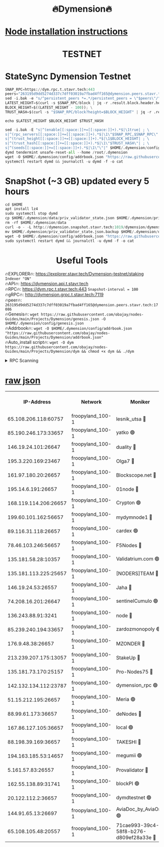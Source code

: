 <h1 align="center"> 🔥Dymension🔥</h1>

[Node installation instructions](https://github.com/obajay/nodes-Guides/tree/main/Projects/Dymension)
=

<h1 align="center"> TESTNET</h1>

# StateSync Dymension Testnet
```python
SNAP_RPC=https://dym.rpc.t.stavr.tech:443
peers="263195d9dd5274d337c7dff03019a7fbad4ff165@dymension.peers.stavr.tech:17086"
sed -i.bak -e "s/^persistent_peers *=.*/persistent_peers = \"$peers\"/" $HOME/.dymension/config/config.toml
LATEST_HEIGHT=$(curl -s $SNAP_RPC/block | jq -r .result.block.header.height); \
BLOCK_HEIGHT=$((LATEST_HEIGHT - 100)); \
TRUST_HASH=$(curl -s "$SNAP_RPC/block?height=$BLOCK_HEIGHT" | jq -r .result.block_id.hash)

echo $LATEST_HEIGHT $BLOCK_HEIGHT $TRUST_HASH

sed -i.bak -E "s|^(enable[[:space:]]+=[[:space:]]+).*$|\1true| ; \
s|^(rpc_servers[[:space:]]+=[[:space:]]+).*$|\1\"$SNAP_RPC,$SNAP_RPC\"| ; \
s|^(trust_height[[:space:]]+=[[:space:]]+).*$|\1$BLOCK_HEIGHT| ; \
s|^(trust_hash[[:space:]]+=[[:space:]]+).*$|\1\"$TRUST_HASH\"| ; \
s|^(seeds[[:space:]]+=[[:space:]]+).*$|\1\"\"|" $HOME/.dymension/config/config.toml
dymd tendermint unsafe-reset-all --home /root/.dymension
wget -O $HOME/.dymension/config/addrbook.json "https://raw.githubusercontent.com/obajay/nodes-Guides/main/Projects/Dymension/addrbook.json"
systemctl restart dymd && journalctl -u dymd -f -o cat

```
# SnapShot (~3 GB) updated every 5 hours
```python
cd $HOME
apt install lz4
sudo systemctl stop dymd
cp $HOME/.dymension/data/priv_validator_state.json $HOME/.dymension/priv_validator_state.json.backup
rm -rf $HOME/.dymension/data
curl -o - -L http://dymension.snapshot.stavr.tech:1019/dymension/dymension-snap.tar.lz4 | lz4 -c -d - | tar -x -C $HOME/.dymension --strip-components 2
mv $HOME/.dymension/priv_validator_state.json.backup $HOME/.dymension/data/priv_validator_state.json
wget -O $HOME/.dymension/config/addrbook.json "https://raw.githubusercontent.com/obajay/nodes-Guides/main/Projects/Dymension/addrbook.json"
sudo systemctl restart dymd && journalctl -u dymd -f -o cat
```

 <h1 align="center"> Useful Tools</h1>

🔥EXPLORER🔥:     https://explorer.stavr.tech/Dymension-testnet/staking        `Indexer "ON"` \
🔥API🔥:          https://dymension.api.t.stavr.tech \
🔥RPC🔥:          https://dym.rpc.t.stavr.tech:443                  `Snapshot-interval = 100` \
🔥gRPC🔥:         http://dymension.grpc.t.stavr.tech:7119 \
🔥peer🔥:         `263195d9dd5274d337c7dff03019a7fbad4ff165@dymension.peers.stavr.tech:17086` \
🔥Genesis🔥:     ```wget https://raw.githubusercontent.com/obajay/nodes-Guides/main/Projects/Dymension/genesis.json -O $HOME/.dymension/config/genesis.json``` \
🔥Addrbook🔥:    ```wget -O $HOME/.dymension/config/addrbook.json "https://raw.githubusercontent.com/obajay/nodes-Guides/main/Projects/Dymension/addrbook.json"``` \
🔥Auto_install script🔥: ```wget -O dym https://raw.githubusercontent.com/obajay/nodes-Guides/main/Projects/Dymension/dym && chmod +x dym && ./dym```

<details>
<summary>RPC Scanning</summary>

<h2 align="center"> We scan nodes in real time every 4 hours. And we provide the final result of RPC endpoints.
We cannot influence the operation of these nodes in any way. </h2>


```python
If Voting Power is higher than 0 --> then the Node is a validator of the network and may be subject to attack and be a potential threat to the chain.
```
```python
We marked such validators with a red symbol
```

</details>

[raw json](https://rpc-check.dymt.stavr.tech/dymt/rpc-dymt-result.json)
=


<table><tr><th>IP-Address</th><th>Network</th><th>Moniker</th><th>Latest Block Height</th><th>Earliest Block Height</th><th>Catching Up</th><th>Voting Power</th><th>Scan Time</th></tr><tr><td>65.108.206.118:60757</td><td>froopyland_100-1</td><td>lesnik_utsa 🔴</td><td>1475491</td><td>1</td><td>False</td><td>1</td><td>2023-11-29T12:31:09.410707283UTC</td></tr><tr><td>85.190.246.173:33657</td><td>froopyland_100-1</td><td>yatko 🟢</td><td>1475493</td><td>1</td><td>False</td><td>0</td><td>2023-11-29T12:31:19.026564489UTC</td></tr><tr><td>146.19.24.101:26647</td><td>froopyland_100-1</td><td>duality 🔴</td><td>1475494</td><td>1</td><td>False</td><td>1</td><td>2023-11-29T12:31:24.090400297UTC</td></tr><tr><td>195.3.220.169:23467</td><td>froopyland_100-1</td><td>Olga7 🔴</td><td>1475497</td><td>1</td><td>False</td><td>1</td><td>2023-11-29T12:31:38.643972430UTC</td></tr><tr><td>161.97.180.20:26657</td><td>froopyland_100-1</td><td>Blockscope.net 🔴</td><td>1475497</td><td>1</td><td>False</td><td>1</td><td>2023-11-29T12:31:43.451904929UTC</td></tr><tr><td>195.14.6.191:26657</td><td>froopyland_100-1</td><td>01node 🔴</td><td>1475497</td><td>1</td><td>False</td><td>1</td><td>2023-11-29T12:31:44.079425565UTC</td></tr><tr><td>168.119.114.206:26657</td><td>froopyland_100-1</td><td>Crypton 🟢</td><td>1475498</td><td>1</td><td>False</td><td>0</td><td>2023-11-29T12:31:44.329301843UTC</td></tr><tr><td>199.60.101.162:56657</td><td>froopyland_100-1</td><td>mydymnode1 🔴</td><td>1475492</td><td>106001</td><td>False</td><td>1</td><td>2023-11-29T12:31:10.098918260UTC</td></tr><tr><td>89.116.31.118:26657</td><td>froopyland_100-1</td><td>cardex 🟢</td><td>1475493</td><td>293001</td><td>False</td><td>0</td><td>2023-11-29T12:31:16.564186767UTC</td></tr><tr><td>78.46.103.246:56657</td><td>froopyland_100-1</td><td>F5Nodes 🔴</td><td>1475491</td><td>407001</td><td>False</td><td>1</td><td>2023-11-29T12:31:04.766555512UTC</td></tr><tr><td>135.181.58.28:10357</td><td>froopyland_100-1</td><td>Validatrium.com 🟢</td><td>1475495</td><td>591001</td><td>False</td><td>0</td><td>2023-11-29T12:31:30.826794352UTC</td></tr><tr><td>135.181.113.225:25657</td><td>froopyland_100-1</td><td>[NODERS]TEAM 🔴</td><td>1475495</td><td>737456</td><td>False</td><td>1</td><td>2023-11-29T12:31:31.191073129UTC</td></tr><tr><td>146.19.24.53:26557</td><td>froopyland_100-1</td><td>Jaha 🔴</td><td>1475495</td><td>737456</td><td>False</td><td>1</td><td>2023-11-29T12:31:31.566608172UTC</td></tr><tr><td>74.208.16.201:26647</td><td>froopyland_100-1</td><td>sentinelCumulo 🟢</td><td>1475489</td><td>820001</td><td>False</td><td>0</td><td>2023-11-29T12:30:52.995166135UTC</td></tr><tr><td>136.243.88.91:3241</td><td>froopyland_100-1</td><td>node 🔴</td><td>1475495</td><td>922548</td><td>False</td><td>1</td><td>2023-11-29T12:31:31.848208239UTC</td></tr><tr><td>85.239.240.194:33657</td><td>froopyland_100-1</td><td>zardozmonopoly 🟢</td><td>1475498</td><td>935165</td><td>False</td><td>0</td><td>2023-11-29T12:31:50.128496511UTC</td></tr><tr><td>176.9.48.38:26657</td><td>froopyland_100-1</td><td>MZONDER 🔴</td><td>1475496</td><td>1006001</td><td>False</td><td>1</td><td>2023-11-29T12:31:38.281910530UTC</td></tr><tr><td>213.239.207.175:13057</td><td>froopyland_100-1</td><td>StakeUp 🔴</td><td>1475498</td><td>1150548</td><td>False</td><td>1</td><td>2023-11-29T12:31:46.600049896UTC</td></tr><tr><td>135.181.73.170:25157</td><td>froopyland_100-1</td><td>Pro-Nodes75 🔴</td><td>1475491</td><td>1175491</td><td>False</td><td>1</td><td>2023-11-29T12:31:06.989658122UTC</td></tr><tr><td>142.132.134.112:23787</td><td>froopyland_100-1</td><td>dymension_rpc 🟢</td><td>1475494</td><td>1175493</td><td>False</td><td>0</td><td>2023-11-29T12:31:21.340227496UTC</td></tr><tr><td>51.15.212.195:26657</td><td>froopyland_100-1</td><td>Meria 🟢</td><td>1475488</td><td>1238063</td><td>False</td><td>0</td><td>2023-11-29T12:30:49.475815152UTC</td></tr><tr><td>88.99.61.173:36657</td><td>froopyland_100-1</td><td>deNodes 🔴</td><td>1475495</td><td>1294839</td><td>False</td><td>1</td><td>2023-11-29T12:31:30.496671790UTC</td></tr><tr><td>167.86.127.105:36657</td><td>froopyland_100-1</td><td>local 🟢</td><td>1475497</td><td>1318001</td><td>False</td><td>0</td><td>2023-11-29T12:31:41.040818765UTC</td></tr><tr><td>88.198.39.169:36657</td><td>froopyland_100-1</td><td>TAKESHI 🔴</td><td>1475489</td><td>1330001</td><td>False</td><td>1</td><td>2023-11-29T12:30:53.250422575UTC</td></tr><tr><td>194.163.185.53:14657</td><td>froopyland_100-1</td><td>megumii 🟢</td><td>1475491</td><td>1390788</td><td>False</td><td>0</td><td>2023-11-29T12:31:06.653904177UTC</td></tr><tr><td>5.161.57.83:26557</td><td>froopyland_100-1</td><td>Provalidator 🔴</td><td>1475488</td><td>1414689</td><td>False</td><td>1</td><td>2023-11-29T12:30:50.138465691UTC</td></tr><tr><td>162.55.138.89:31741</td><td>froopyland_100-1</td><td>blockPI 🟢</td><td>1475497</td><td>1435053</td><td>False</td><td>0</td><td>2023-11-29T12:31:43.702180454UTC</td></tr><tr><td>20.122.112.2:36657</td><td>froopyland_100-1</td><td>dymdtestnet 🟢</td><td>1469073</td><td>1457259</td><td>False</td><td>0</td><td>2023-11-29T12:30:58.011489166UTC</td></tr><tr><td>144.91.65.13:26697</td><td>froopyland_100-1</td><td>AviaDoc_by_AviaOne 🟢</td><td>1475491</td><td>1462001</td><td>False</td><td>0</td><td>2023-11-29T12:31:05.163733076UTC</td></tr><tr><td>65.108.105.48:20557</td><td>froopyland_100-1</td><td>71cae993-39c4-58f8-b276-d809ef28a33e 🔴</td><td>1475494</td><td>1470001</td><td>False</td><td>1</td><td>2023-11-29T12:31:21.691999982UTC</td></tr></table>
